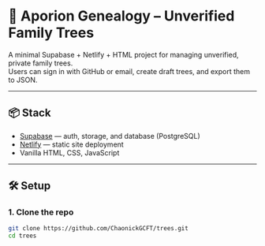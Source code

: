 # 🌳 Aporion Genealogy – Unverified Family Trees

A minimal Supabase + Netlify + HTML project for managing unverified, private family trees.  
Users can sign in with GitHub or email, create draft trees, and export them to JSON.

---

## 📦 Stack

- [Supabase](https://supabase.com) — auth, storage, and database (PostgreSQL)
- [Netlify](https://netlify.com) — static site deployment
- Vanilla HTML, CSS, JavaScript

---

## 🛠 Setup

### 1. Clone the repo

```bash
git clone https://github.com/ChaonickGCFT/trees.git
cd trees
